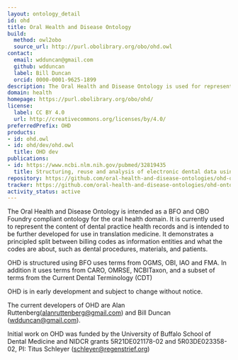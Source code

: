 ```yaml
---
layout: ontology_detail
id: ohd
title: Oral Health and Disease Ontology
build:
  method: owl2obo
  source_url: http://purl.obolibrary.org/obo/ohd.owl
contact:
  email: wdduncan@gmail.com
  github: wdduncan
  label: Bill Duncan
  orcid: 0000-0001-9625-1899
description: The Oral Health and Disease Ontology is used for representing the diagnosis and treatment of dental maladies.
domain: health
homepage: https://purl.obolibrary.org/obo/ohd/
license:
  label: CC BY 4.0
  url: http://creativecommons.org/licenses/by/4.0/
preferredPrefix: OHD
products:
- id: ohd.owl
- id: ohd/dev/ohd.owl
  title: OHD dev
publications:
- id: https://www.ncbi.nlm.nih.gov/pubmed/32819435
  title: Structuring, reuse and analysis of electronic dental data using the Oral Health and Disease Ontology
repository: https://github.com/oral-health-and-disease-ontologies/ohd-ontology
tracker: https://github.com/oral-health-and-disease-ontologies/ohd-ontology/issues
activity_status: active
---
```


The Oral Health and Disease Ontology is intended as a BFO and OBO
Foundry compliant ontology for the oral health domain. It is currently
used to represent the content of dental practice health records and is
intended to be further developed for use in translation medicine.  It
demonstrates a principled split between billing codes as information
entities and what the codes are about, such as dental procedures,
materials, and patients.

OHD is structured using BFO uses terms from OGMS, OBI, IAO and FMA. In
addition it uses terms from CARO, OMRSE, NCBITaxon, and a subset of
terms from the Current Dental Terminology (CDT)

OHD is in early development and subject to change without notice. 

The current developers of OHD are Alan Ruttenberg(alanruttenberg@gmail.com) and Bill Duncan
(wdduncan@gmail.com).

Initial work on OHD was funded by the University of Buffalo School of
Dental Medicine and NIDCR grants 5R21DE021178-02 and 5R03DE023358-02,
PI: Titus Schleyer (schleyer@regenstrief.org)
